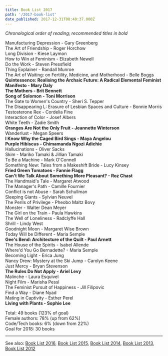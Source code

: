 ```yaml
---
title: Book List 2017
path: '/2017-book-list'
date_published: 2017-12-31T08:40:37.000Z
---
```


_Chronological order of reading; recommended titles in bold_

Manufacturing Depression - Gary Greenberg  
The Art of Friendship - Roger Horchow  
Long Division - Kiese Laymon  
How to Win at Feminism - Elizabeth Newell  
Do the Work - Steven Pressfield  
Thing Explainer - Randall Munroe  
The Art of Waiting: on Fertility, Medicine, and Motherhood - Belle Boggs  
**Quintessence: Realising the Archaic Future: A Radical Elemental Feminist Manifesto - Mary Daly**  
**The Mothers - Brit Bennett**  
**Song of Solomon - Toni Morrison**  
The Gate to Women's Country - Sheri S. Tepper  
The Disappearing L: Erasure of Lesbian Spaces and Culture - Bonnie Morris  
Testosterone Rex - Cordelia Fine  
Interaction of Color - Josef Albers  
White Teeth - Zadie Smith  
**Oranges Are Not the Only Fruit - Jeannette Winterson**  
Wanderlust - Megan Speers  
**I Know Why the Caged Bird Sings - Maya Angelou  
Purple Hibiscus - Chimamanda Ngozi Adichie**  
Hallucinations - Oliver Sacks  
Skim - Mariko Tamaki & Jillian Tamaki  
To Be a Machine - Mark O'Connell  
Something New: Tales from a Makeshift Bride - Lucy Kinsey  
**Fried Green Tomatoes - Fannie Flagg**  
**Can't We Talk About Something More Pleasant? - Roz Chast**  
The Handmaid's Tale - Margaret Atwood  
The Manager's Path - Camille Fournier  
Conflict is not Abuse - Sarah Schullman  
Sleeping Giants - Sylvian Neuvel  
The Perils of Privilege - Pheobo Maltz Bovy  
Monster - Walter Dean Meyer  
The Girl on the Train - Paula Hawkins  
The Well of Loneliness - Radclyffe Hall  
Shrill - Lindy West  
Goodnight Moon - Margaret Wise Brown  
Today Will be Different - Maria Semple  
**Gee's Bend: Architecture of the Quilt - Paul Arnett**  
The House of the Spirits - Isabel Allende  
Where'd You Go Bernadette? - Maria Semple  
Becoming Light - Erica Jung  
Nancy Drew: Mystery at the Ski Jump - Carolyn Keene  
Just Mercy - Bryan Stevenson  
**The Rules Do Not Apply - Ariel Levy**  
Malinche - Laura Esquivel  
Night Film - Marisha Pessl  
The Feminist Pursuit of Happiness - Jill Filipovic  
Find a Way - Diane Nyad  
Mating in Captivity - Esther Perel  
**Living with Plants - Sophie Lee**

Total: 49 books (123% of goal)  
Female authors: 78% (up from 62%)  
Code/Tech books: 6% (down from 22%)  
Goal for 2018: 30 books

---

See also: [Book List 2016](https://lizmrush.com/2016-book-list/), [Book List 2015](https://lizmrush.com/2015-book-list/), [Book List 2014](https://lizmrush.com/2014-book-list/), [Book List 2013](http://lizmrush.com/2013-book-list/), [Book List 2012](http://lizmrush.com/2012-book-list/)
